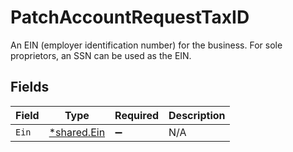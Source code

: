 # PatchAccountRequestTaxID

An EIN (employer identification number) for the business. For sole proprietors, an SSN can be used as the EIN.


## Fields

| Field                                     | Type                                      | Required                                  | Description                               |
| ----------------------------------------- | ----------------------------------------- | ----------------------------------------- | ----------------------------------------- |
| `Ein`                                     | [*shared.Ein](../../models/shared/ein.md) | :heavy_minus_sign:                        | N/A                                       |